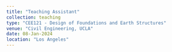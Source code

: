 ```yaml
---
title: "Teaching Assistant"
collection: teaching
type: "CEE121 - Design of Foundations and Earth Structures"
venue: "Civil Engineering, UCLA"
date: 08-Jan-2024
location: "Los Angeles"
---
```

